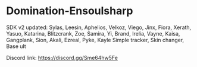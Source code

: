 # Domination-Ensoulsharp
SDK v2 updated:
Sylas, Leesin, Aphelios, Velkoz, Viego, Jinx, Fiora, 
Xerath, Yasuo, Katarina, Blitzcrank, Zoe, Samira, Yi, 
Brand, Irelia, Vayne, Kaisa, Gangplank, Sion, Akali, 
Ezreal, Pyke, Kayle
Simple tracker, Skin changer, Base ult

Discord link: https://discord.gg/Sme64hw5Fe

